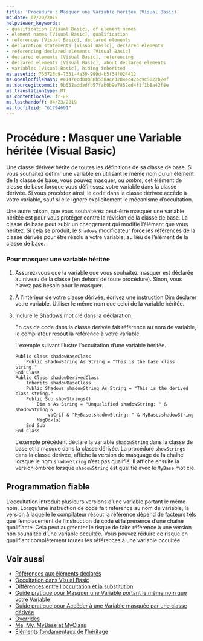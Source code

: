 ```yaml
---
title: 'Procédure : Masquer une Variable héritée (Visual Basic)'
ms.date: 07/20/2015
helpviewer_keywords:
- qualification [Visual Basic], of element names
- element names [Visual Basic], qualification
- references [Visual Basic], declared elements
- declaration statements [Visual Basic], declared elements
- referencing declared elements [Visual Basic]
- declared elements [Visual Basic], referencing
- declared elements [Visual Basic], about declared elements
- variables [Visual Basic], hiding inherited
ms.assetid: 765728d9-7351-4a30-999d-b5f34f024412
ms.openlocfilehash: ee147ecd00b88b538ace32844c42ac9c5022b2ef
ms.sourcegitcommit: 9b552addadfb57fab0b9e7852ed4f1f1b8a42f8e
ms.translationtype: MT
ms.contentlocale: fr-FR
ms.lasthandoff: 04/23/2019
ms.locfileid: "61794691"
---
```

# <a name="how-to-hide-an-inherited-variable-visual-basic"></a>Procédure : Masquer une Variable héritée (Visual Basic)
Une classe dérivée hérite de toutes les définitions de sa classe de base. Si vous souhaitez définir une variable en utilisant le même nom qu’un élément de la classe de base, vous pouvez masquer, ou *ombre*, cet élément de classe de base lorsque vous définissez votre variable dans la classe dérivée. Si vous procédez ainsi, le code dans la classe dérivée accède à votre variable, sauf si elle ignore explicitement le mécanisme d’occultation.  
  
 Une autre raison, que vous souhaiterez peut-être masquer une variable héritée est pour vous protéger contre la révision de la classe de base. La classe de base peut subir un changement qui modifie l’élément que vous héritez. Si cela se produit, le `Shadows` modificateur force les références de la classe dérivée pour être résolu à votre variable, au lieu de l’élément de la classe de base.  
  
### <a name="to-hide-an-inherited-variable"></a>Pour masquer une variable héritée  
  
1. Assurez-vous que la variable que vous souhaitez masquer est déclarée au niveau de la classe (en dehors de toute procédure). Sinon, vous n’avez pas besoin pour le masquer.  
  
2. À l’intérieur de votre classe dérivée, écrivez une [instruction Dim](../../../../visual-basic/language-reference/statements/dim-statement.md) déclarer votre variable. Utiliser le même nom que celui de la variable héritée.  
  
3. Inclure le [Shadows](../../../../visual-basic/language-reference/modifiers/shadows.md) mot clé dans la déclaration.  
  
     En cas de code dans la classe dérivée fait référence au nom de variable, le compilateur résout la référence à votre variable.  
  
     L’exemple suivant illustre l’occultation d’une variable héritée.  
  
    ```  
    Public Class shadowBaseClass  
        Public shadowString As String = "This is the base class string."  
    End Class  
    Public Class shadowDerivedClass  
        Inherits shadowBaseClass  
        Public Shadows shadowString As String = "This is the derived class string."  
        Public Sub showStrings()  
            Dim s As String = "Unqualified shadowString: " & shadowString &  
                vbCrLf & "MyBase.shadowString: " & MyBase.shadowString  
            MsgBox(s)  
        End Sub  
    End Class  
    ```  
  
     L’exemple précédent déclare la variable `shadowString` dans la classe de base et la masque dans la classe dérivée. La procédure `showStrings` dans la classe dérivée, affiche la version de masquage de la chaîne lorsque le nom `shadowString` n’est pas qualifié. Il affiche ensuite la version ombrée lorsque `shadowString` est qualifié avec le `MyBase` mot clé.  
  
## <a name="robust-programming"></a>Programmation fiable  
 L’occultation introduit plusieurs versions d’une variable portant le même nom. Lorsqu’une instruction de code fait référence au nom de variable, la version à laquelle le compilateur résout la référence dépend de facteurs tels que l’emplacement de l’instruction de code et la présence d’une chaîne qualifiante. Cela peut augmenter le risque de faire référence à une version non souhaitée d’une variable occultée. Vous pouvez réduire ce risque en qualifiant complètement toutes les références à une variable occultée.  
  
## <a name="see-also"></a>Voir aussi

- [Références aux éléments déclarés](../../../../visual-basic/programming-guide/language-features/declared-elements/references-to-declared-elements.md)
- [Occultation dans Visual Basic](../../../../visual-basic/programming-guide/language-features/declared-elements/shadowing.md)
- [Différences entre l'occultation et la substitution](../../../../visual-basic/programming-guide/language-features/declared-elements/differences-between-shadowing-and-overriding.md)
- [Guide pratique pour Masquer une Variable portant le même nom que votre Variable](../../../../visual-basic/programming-guide/language-features/declared-elements/how-to-hide-a-variable-with-the-same-name-as-your-variable.md)
- [Guide pratique pour Accéder à une Variable masquée par une classe dérivée](../../../../visual-basic/programming-guide/language-features/declared-elements/how-to-access-a-variable-hidden-by-a-derived-class.md)
- [Overrides](../../../../visual-basic/language-reference/modifiers/overrides.md)
- [Me, My, MyBase et MyClass](../../../../visual-basic/programming-guide/program-structure/me-my-mybase-and-myclass.md)
- [Éléments fondamentaux de l’héritage](../../../../visual-basic/programming-guide/language-features/objects-and-classes/inheritance-basics.md)
